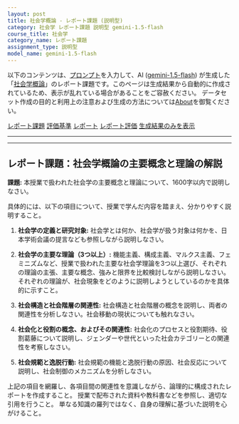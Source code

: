 ```yaml
---
layout: post
title: 社会学概論 - レポート課題 (説明型)
category: 社会学 レポート課題 説明型 gemini-1.5-flash
course_title: 社会学
category_name: レポート課題
assignment_type: 説明型
model_name: gemini-1.5-flash
---
```


以下のコンテンツは、[プロンプト](http://127.0.0.1:8000/generated/社会学/gemini-1.5-flash/prompt_レポート課題-説明型.md)を入力して、AI ([gemini-1.5-flash](contents/gemini-1.5-flash)) が生成した「[社会学概論](/contents/社会学/)」のレポート課題です。このページは生成結果から自動的に作成されているため、表示が乱れている場合があることをご容赦ください。
データセット作成の目的と利用上の注意および生成の方法については[About](/About)を御覧ください。

[レポート課題](../レポート課題-説明型)
[評価基準](../評価基準-説明型)
[レポート](../レポート-説明型)
[レポート評価](../レポート評価-説明型)
[生成結果のみを表示](http://127.0.0.1:8000/generated/社会学/gemini-1.5-flash/レポート課題-説明型.md)
  

***
***
  
## レポート課題：社会学概論の主要概念と理論の解説

**課題:** 本授業で扱われた社会学の主要概念と理論について、1600字以内で説明しなさい。

具体的には、以下の項目について、授業で学んだ内容を踏まえ、分かりやすく説明すること。

1. **社会学の定義と研究対象:** 社会学とは何か、社会学が扱う対象は何かを、日本学術会議の提言なども参照しながら説明しなさい。

2. **社会学の主要な理論（3つ以上）:** 機能主義、構成主義、マルクス主義、フェミニズムなど、授業で扱われた主要な社会学理論を3つ以上選び、それぞれの理論の主張、主要な概念、強みと限界を比較検討しながら説明しなさい。  それぞれの理論が、社会現象をどのように説明しようとしているのかを具体的に示すこと。

3. **社会構造と社会階層の関連性:** 社会構造と社会階層の概念を説明し、両者の関連性を分析しなさい。社会移動の現状についても触れなさい。

4. **社会化と役割の概念、およびその関連性:** 社会化のプロセスと役割期待、役割葛藤について説明し、ジェンダーや世代といった社会カテゴリーとの関連性を考察しなさい。

5. **社会規範と逸脱行動:** 社会規範の機能と逸脱行動の原因、社会反応について説明し、社会制御のメカニズムを分析しなさい。


上記の項目を網羅し、各項目間の関連性を意識しながら、論理的に構成されたレポートを作成すること。  授業で配布された資料や教科書などを参照し、適切な引用を行うこと。  単なる知識の羅列ではなく、自身の理解に基づいた説明を心がけること。
